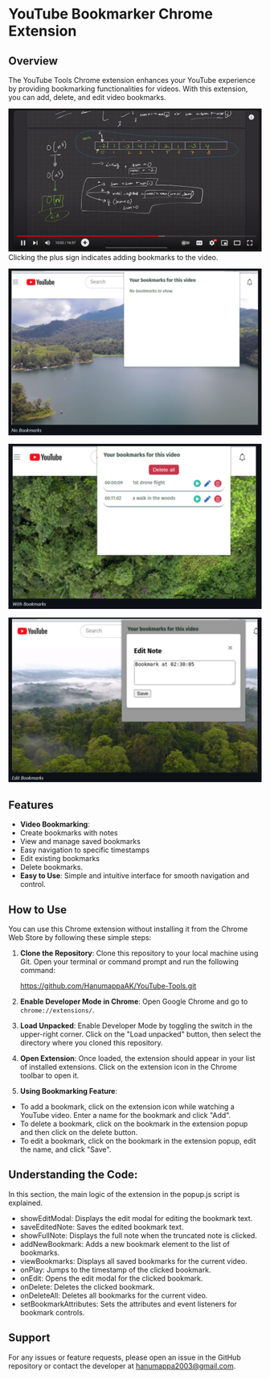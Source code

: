 # YouTube Bookmarker Chrome Extension

## Overview
The YouTube Tools Chrome extension enhances your YouTube experience by providing bookmarking functionalities for videos. With this extension, you can add, delete, and edit video bookmarks.

![Extension Screenshot](screenshot1.png "Extension Screenshot")
 Clicking the plus sign indicates adding bookmarks to the video.

![Extension Screenshot](screenshot2.png "Extension Screenshot")

![Extension Screenshot](screenshot3.png "Extension Screenshot")

![Extension Screenshot](screenshot4.png "Extension Screenshot")

## Features
- **Video Bookmarking**:
- Create bookmarks with notes
- View and manage saved bookmarks
- Easy navigation to specific timestamps
- Edit existing bookmarks
- Delete bookmarks.
- **Easy to Use**: Simple and intuitive interface for smooth navigation and control.

## How to Use
You can use this Chrome extension without installing it from the Chrome Web Store by following these simple steps:

1. **Clone the Repository**: 
   Clone this repository to your local machine using Git. Open your terminal or command prompt and run the following command:
   
   https://github.com/HanumappaAK/YouTube-Tools.git

2. **Enable Developer Mode in Chrome**:
Open Google Chrome and go to `chrome://extensions/`.

3. **Load Unpacked**:
Enable Developer Mode by toggling the switch in the upper-right corner.
Click on the "Load unpacked" button, then select the directory where you cloned this repository.

4. **Open Extension**:
Once loaded, the extension should appear in your list of installed extensions. Click on the extension icon in the Chrome toolbar to open it.

5. **Using Bookmarking Feature**:
  - To add a bookmark, click on the extension icon while watching a YouTube video. Enter a name for the bookmark and click "Add".
  - To delete a bookmark, click on the bookmark in the extension popup and then click on the delete button.
  - To edit a bookmark, click on the bookmark in the extension popup, edit the name, and click "Save".

## Understanding the Code:
In this section, the main logic of the extension in the popup.js script is explained.

  - showEditModal: Displays the edit modal for editing the bookmark text.
  - saveEditedNote: Saves the edited bookmark text.
  - showFullNote: Displays the full note when the truncated note is clicked.
  - addNewBookmark: Adds a new bookmark element to the list of bookmarks.
  - viewBookmarks: Displays all saved bookmarks for the current video.
  - onPlay: Jumps to the timestamp of the clicked bookmark.
  - onEdit: Opens the edit modal for the clicked bookmark.
  - onDelete: Deletes the clicked bookmark.
  - onDeleteAll: Deletes all bookmarks for the current video.
  - setBookmarkAttributes: Sets the attributes and event listeners for bookmark controls.

## Support
For any issues or feature requests, please open an issue in the GitHub repository or contact the developer at hanumappa2003@gmail.com.
